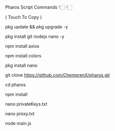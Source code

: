 Pharos Script Commands 👇🏻 👇🏻 

( Touch To Copy )

pkg update && pkg upgrade -y

pkg install git nodejs nano -y

npm install axios 

npm install colors

pkg install nano

git clone https://github.com/ChemprenX/pharos.git

cd pharos

npm install

nano privateKeys.txt

nano proxy.txt

node main.js
